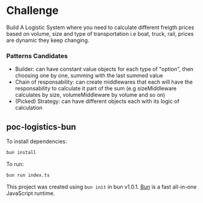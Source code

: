 # Challenge
Build A Logistic System where you need to calculate different freigth prices based on volume, size and type of transportation i.e boat, truck, rail, prices are dynamic they keep changing.

### Patterns Candidates
- Builder: can have constant value objects for each type of "option", then choosing one by one, summing with the last summed value
- Chain of responsability: can create middlewares that each will have the responsability to calculate it part of the sum (e.g sizeMiddleware calculates by size, volumeMiddleware by volume and so on)
- (Picked) Strategy: can have different objects each with its logic of calculation

## poc-logistics-bun

To install dependencies:

```bash
bun install
```

To run:

```bash
bun run index.ts
```

This project was created using `bun init` in bun v1.0.1. [Bun](https://bun.sh) is a fast all-in-one JavaScript runtime.
